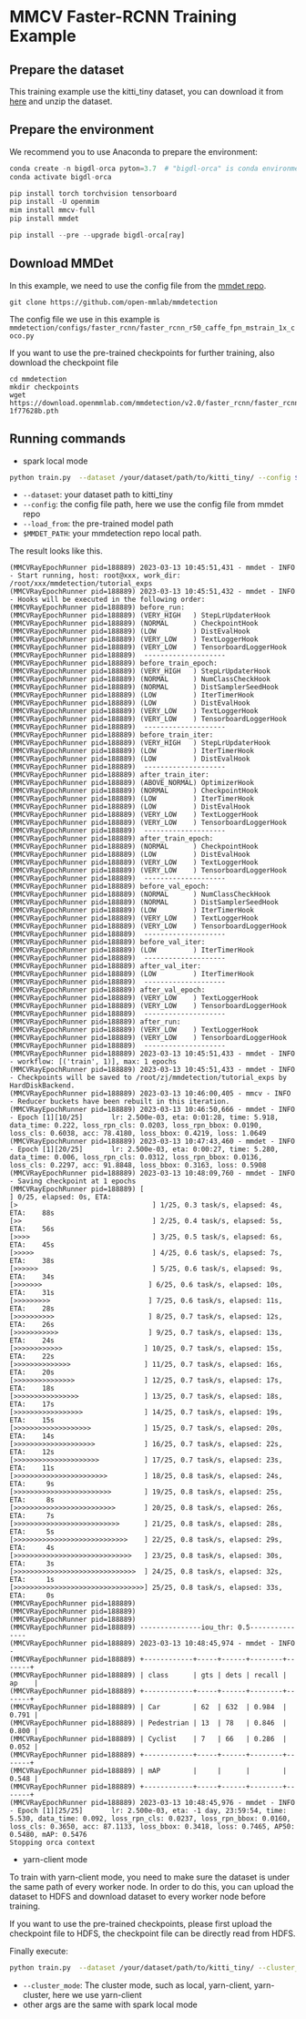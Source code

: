 # MMCV Faster-RCNN Training Example

## Prepare the dataset

This training example use the kitti_tiny dataset, you can download it from [here](https://download.openmmlab.com/mmdetection/data/kitti_tiny.zip) and unzip the dataset.

## Prepare the environment

We recommend you to use Anaconda to prepare the environment:

```python
conda create -n bigdl-orca pyton=3.7  # "bigdl-orca" is conda environment name, you can use any name you like.
conda activate bigdl-orca

pip install torch torchvision tensorboard
pip install -U openmim
mim install mmcv-full
pip install mmdet

pip install --pre --upgrade bigdl-orca[ray]
```

## Download MMDet

In this example, we need to use the config file from the [mmdet repo](https://github.com/open-mmlab/mmdetection).

```
git clone https://github.com/open-mmlab/mmdetection
```

The config file we use in this example is `mmdetection/configs/faster_rcnn/faster_rcnn_r50_caffe_fpn_mstrain_1x_coco.py`

If you want to use the pre-trained checkpoints for further training, also download the checkpoint file

```
cd mmdetection
mkdir checkpoints
wget https://download.openmmlab.com/mmdetection/v2.0/faster_rcnn/faster_rcnn_r50_caffe_fpn_mstrain_3x_coco/faster_rcnn_r50_caffe_fpn_mstrain_3x_coco_20210526_095054-1f77628b.pth
```

## Running commands

- spark local mode

```bash
python train.py  --dataset /your/dataset/path/to/kitti_tiny/ --config $MMDET_PATH/configs/faster_rcnn/faster_rcnn_r50_caffe_fpn_mstrain_1x_coco.py --load_from $MMDET_PATH/checkpoints/faster_rcnn_r50_caffe_fpn_mstrain_3x_coco_20210526_095054-1f77628b.pth
```
- `--dataset`: your dataset path to kitti_tiny
- `--config`: the config file path, here we use the config file from mmdet repo
- `--load_from`: the pre-trained model path
- `$MMDET_PATH`: your mmdetection repo local path.

The result looks like this.

```
(MMCVRayEpochRunner pid=188889) 2023-03-13 10:45:51,431 - mmdet - INFO - Start running, host: root@xxx, work_dir: /root/xxx/mmdetection/tutorial_exps
(MMCVRayEpochRunner pid=188889) 2023-03-13 10:45:51,432 - mmdet - INFO - Hooks will be executed in the following order:
(MMCVRayEpochRunner pid=188889) before_run:
(MMCVRayEpochRunner pid=188889) (VERY_HIGH   ) StepLrUpdaterHook
(MMCVRayEpochRunner pid=188889) (NORMAL      ) CheckpointHook
(MMCVRayEpochRunner pid=188889) (LOW         ) DistEvalHook
(MMCVRayEpochRunner pid=188889) (VERY_LOW    ) TextLoggerHook
(MMCVRayEpochRunner pid=188889) (VERY_LOW    ) TensorboardLoggerHook
(MMCVRayEpochRunner pid=188889)  --------------------
(MMCVRayEpochRunner pid=188889) before_train_epoch:
(MMCVRayEpochRunner pid=188889) (VERY_HIGH   ) StepLrUpdaterHook
(MMCVRayEpochRunner pid=188889) (NORMAL      ) NumClassCheckHook
(MMCVRayEpochRunner pid=188889) (NORMAL      ) DistSamplerSeedHook
(MMCVRayEpochRunner pid=188889) (LOW         ) IterTimerHook
(MMCVRayEpochRunner pid=188889) (LOW         ) DistEvalHook
(MMCVRayEpochRunner pid=188889) (VERY_LOW    ) TextLoggerHook
(MMCVRayEpochRunner pid=188889) (VERY_LOW    ) TensorboardLoggerHook
(MMCVRayEpochRunner pid=188889)  --------------------
(MMCVRayEpochRunner pid=188889) before_train_iter:
(MMCVRayEpochRunner pid=188889) (VERY_HIGH   ) StepLrUpdaterHook
(MMCVRayEpochRunner pid=188889) (LOW         ) IterTimerHook
(MMCVRayEpochRunner pid=188889) (LOW         ) DistEvalHook
(MMCVRayEpochRunner pid=188889)  --------------------
(MMCVRayEpochRunner pid=188889) after_train_iter:
(MMCVRayEpochRunner pid=188889) (ABOVE_NORMAL) OptimizerHook
(MMCVRayEpochRunner pid=188889) (NORMAL      ) CheckpointHook
(MMCVRayEpochRunner pid=188889) (LOW         ) IterTimerHook
(MMCVRayEpochRunner pid=188889) (LOW         ) DistEvalHook
(MMCVRayEpochRunner pid=188889) (VERY_LOW    ) TextLoggerHook
(MMCVRayEpochRunner pid=188889) (VERY_LOW    ) TensorboardLoggerHook
(MMCVRayEpochRunner pid=188889)  --------------------
(MMCVRayEpochRunner pid=188889) after_train_epoch:
(MMCVRayEpochRunner pid=188889) (NORMAL      ) CheckpointHook
(MMCVRayEpochRunner pid=188889) (LOW         ) DistEvalHook
(MMCVRayEpochRunner pid=188889) (VERY_LOW    ) TextLoggerHook
(MMCVRayEpochRunner pid=188889) (VERY_LOW    ) TensorboardLoggerHook
(MMCVRayEpochRunner pid=188889)  --------------------
(MMCVRayEpochRunner pid=188889) before_val_epoch:
(MMCVRayEpochRunner pid=188889) (NORMAL      ) NumClassCheckHook
(MMCVRayEpochRunner pid=188889) (NORMAL      ) DistSamplerSeedHook
(MMCVRayEpochRunner pid=188889) (LOW         ) IterTimerHook
(MMCVRayEpochRunner pid=188889) (VERY_LOW    ) TextLoggerHook
(MMCVRayEpochRunner pid=188889) (VERY_LOW    ) TensorboardLoggerHook
(MMCVRayEpochRunner pid=188889)  --------------------
(MMCVRayEpochRunner pid=188889) before_val_iter:
(MMCVRayEpochRunner pid=188889) (LOW         ) IterTimerHook
(MMCVRayEpochRunner pid=188889)  --------------------
(MMCVRayEpochRunner pid=188889) after_val_iter:
(MMCVRayEpochRunner pid=188889) (LOW         ) IterTimerHook
(MMCVRayEpochRunner pid=188889)  --------------------
(MMCVRayEpochRunner pid=188889) after_val_epoch:
(MMCVRayEpochRunner pid=188889) (VERY_LOW    ) TextLoggerHook
(MMCVRayEpochRunner pid=188889) (VERY_LOW    ) TensorboardLoggerHook
(MMCVRayEpochRunner pid=188889)  --------------------
(MMCVRayEpochRunner pid=188889) after_run:
(MMCVRayEpochRunner pid=188889) (VERY_LOW    ) TextLoggerHook
(MMCVRayEpochRunner pid=188889) (VERY_LOW    ) TensorboardLoggerHook
(MMCVRayEpochRunner pid=188889)  --------------------
(MMCVRayEpochRunner pid=188889) 2023-03-13 10:45:51,433 - mmdet - INFO - workflow: [('train', 1)], max: 1 epochs
(MMCVRayEpochRunner pid=188889) 2023-03-13 10:45:51,433 - mmdet - INFO - Checkpoints will be saved to /root/zj/mmdetection/tutorial_exps by HardDiskBackend.
(MMCVRayEpochRunner pid=188889) 2023-03-13 10:46:00,405 - mmcv - INFO - Reducer buckets have been rebuilt in this iteration.
(MMCVRayEpochRunner pid=188889) 2023-03-13 10:46:50,666 - mmdet - INFO - Epoch [1][10/25]       lr: 2.500e-03, eta: 0:01:28, time: 5.918, data_time: 0.222, loss_rpn_cls: 0.0203, loss_rpn_bbox: 0.0190, loss_cls: 0.6038, acc: 78.4180, loss_bbox: 0.4219, loss: 1.0649
(MMCVRayEpochRunner pid=188889) 2023-03-13 10:47:43,460 - mmdet - INFO - Epoch [1][20/25]       lr: 2.500e-03, eta: 0:00:27, time: 5.280, data_time: 0.006, loss_rpn_cls: 0.0312, loss_rpn_bbox: 0.0136, loss_cls: 0.2297, acc: 91.8848, loss_bbox: 0.3163, loss: 0.5908
(MMCVRayEpochRunner pid=188889) 2023-03-13 10:48:09,760 - mmdet - INFO - Saving checkpoint at 1 epochs
(MMCVRayEpochRunner pid=188889) [                                                  ] 0/25, elapsed: 0s, ETA:
[>                                 ] 1/25, 0.3 task/s, elapsed: 4s, ETA:    88s
[>>                                ] 2/25, 0.4 task/s, elapsed: 5s, ETA:    56s
[>>>>                              ] 3/25, 0.5 task/s, elapsed: 6s, ETA:    45s
[>>>>>                             ] 4/25, 0.6 task/s, elapsed: 7s, ETA:    38s
[>>>>>>                            ] 5/25, 0.6 task/s, elapsed: 9s, ETA:    34s
[>>>>>>>                          ] 6/25, 0.6 task/s, elapsed: 10s, ETA:    31s
[>>>>>>>>>                        ] 7/25, 0.6 task/s, elapsed: 11s, ETA:    28s
[>>>>>>>>>>                       ] 8/25, 0.7 task/s, elapsed: 12s, ETA:    26s
[>>>>>>>>>>>                      ] 9/25, 0.7 task/s, elapsed: 13s, ETA:    24s
[>>>>>>>>>>>>                    ] 10/25, 0.7 task/s, elapsed: 15s, ETA:    22s
[>>>>>>>>>>>>>>                  ] 11/25, 0.7 task/s, elapsed: 16s, ETA:    20s
[>>>>>>>>>>>>>>>                 ] 12/25, 0.7 task/s, elapsed: 17s, ETA:    18s
[>>>>>>>>>>>>>>>>                ] 13/25, 0.7 task/s, elapsed: 18s, ETA:    17s
[>>>>>>>>>>>>>>>>>               ] 14/25, 0.7 task/s, elapsed: 19s, ETA:    15s
[>>>>>>>>>>>>>>>>>>>             ] 15/25, 0.7 task/s, elapsed: 20s, ETA:    14s
[>>>>>>>>>>>>>>>>>>>>            ] 16/25, 0.7 task/s, elapsed: 22s, ETA:    12s
[>>>>>>>>>>>>>>>>>>>>>           ] 17/25, 0.7 task/s, elapsed: 23s, ETA:    11s
[>>>>>>>>>>>>>>>>>>>>>>>         ] 18/25, 0.8 task/s, elapsed: 24s, ETA:     9s
[>>>>>>>>>>>>>>>>>>>>>>>>        ] 19/25, 0.8 task/s, elapsed: 25s, ETA:     8s
[>>>>>>>>>>>>>>>>>>>>>>>>>       ] 20/25, 0.8 task/s, elapsed: 26s, ETA:     7s
[>>>>>>>>>>>>>>>>>>>>>>>>>>      ] 21/25, 0.8 task/s, elapsed: 28s, ETA:     5s
[>>>>>>>>>>>>>>>>>>>>>>>>>>>>    ] 22/25, 0.8 task/s, elapsed: 29s, ETA:     4s
[>>>>>>>>>>>>>>>>>>>>>>>>>>>>>   ] 23/25, 0.8 task/s, elapsed: 30s, ETA:     3s
[>>>>>>>>>>>>>>>>>>>>>>>>>>>>>>  ] 24/25, 0.8 task/s, elapsed: 32s, ETA:     1s
[>>>>>>>>>>>>>>>>>>>>>>>>>>>>>>>>] 25/25, 0.8 task/s, elapsed: 33s, ETA:     0s
(MMCVRayEpochRunner pid=188889)
(MMCVRayEpochRunner pid=188889)
(MMCVRayEpochRunner pid=188889)
(MMCVRayEpochRunner pid=188889) ---------------iou_thr: 0.5---------------
(MMCVRayEpochRunner pid=188889) 2023-03-13 10:48:45,974 - mmdet - INFO -
(MMCVRayEpochRunner pid=188889) +------------+-----+------+--------+-------+
(MMCVRayEpochRunner pid=188889) | class      | gts | dets | recall | ap    |
(MMCVRayEpochRunner pid=188889) +------------+-----+------+--------+-------+
(MMCVRayEpochRunner pid=188889) | Car        | 62  | 632  | 0.984  | 0.791 |
(MMCVRayEpochRunner pid=188889) | Pedestrian | 13  | 78   | 0.846  | 0.800 |
(MMCVRayEpochRunner pid=188889) | Cyclist    | 7   | 66   | 0.286  | 0.052 |
(MMCVRayEpochRunner pid=188889) +------------+-----+------+--------+-------+
(MMCVRayEpochRunner pid=188889) | mAP        |     |      |        | 0.548 |
(MMCVRayEpochRunner pid=188889) +------------+-----+------+--------+-------+
(MMCVRayEpochRunner pid=188889) 2023-03-13 10:48:45,976 - mmdet - INFO - Epoch [1][25/25]       lr: 2.500e-03, eta: -1 day, 23:59:54, time: 5.530, data_time: 0.092, loss_rpn_cls: 0.0237, loss_rpn_bbox: 0.0160, loss_cls: 0.3650, acc: 87.1133, loss_bbox: 0.3418, loss: 0.7465, AP50: 0.5480, mAP: 0.5476
Stopping orca context
```

- yarn-client mode

To train with yarn-client mode, you need to make sure the dataset is under the same path of every worker node. In order to do this, you can upload the dataset to HDFS and download dataset to every worker node before training.

If you want to use the pre-trained checkpoints, please first upload the checkpoint file to HDFS, the checkpoint file can be directly read from HDFS.

Finally execute:

```bash
python train.py  --dataset /your/dataset/path/to/kitti_tiny/ --cluster_mode yarn-client --config $MMDET_PATH/configs/faster_rcnn/faster_rcnn_r50_caffe_fpn_mstrain_1x_coco.py --load_from hdfs://ip:port/your/hdfs/path/to/faster_rcnn_r50_caffe_fpn_mstrain_3x_coco_20210526_095054-1f77628b.pth
```

- `--cluster_mode`: The cluster mode, such as local, yarn-client, yarn-cluster, here we use yarn-client
- other args are the same with spark local mode
